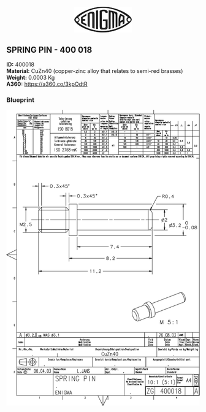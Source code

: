 <!-- PROJECT LOGO -->
<p align="center">
  <a href="https://github.com/AresValley/ENIGMA">
    <img src="../../img/logo.svg" alt="Logo" width="150">
  </a>
</p>

<!-- ABOUT THE PROJECT -->
## SPRING PIN - 400 018

**ID:** 400018 <br/>
**Material:** CuZn40 (copper-zinc alloy that relates to semi-red brasses) <br/>
**Weight:** 0.0003 Kg <br/>
**A360:** https://a360.co/3kpOdtR <br/>

### Blueprint
<img src="400018_BP.jpg" alt="Blueprint">
